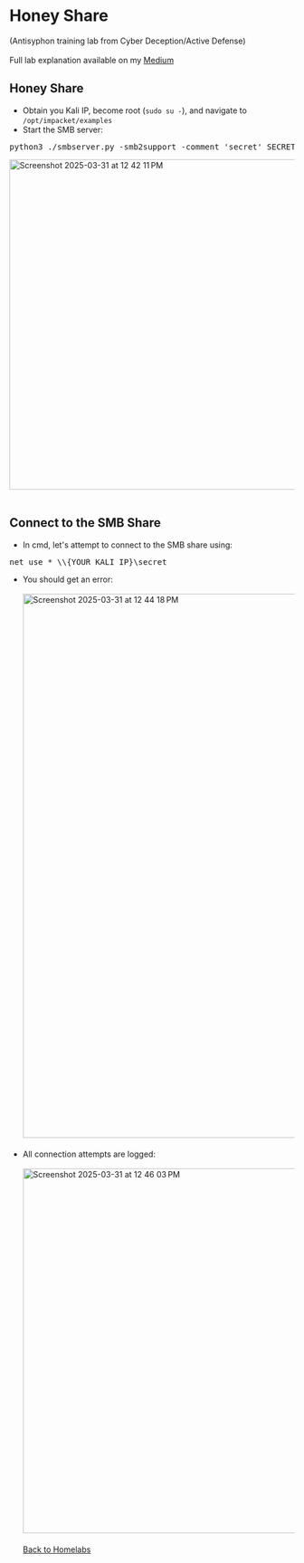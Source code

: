 # Honey Share
(Antisyphon training lab from Cyber Deception/Active Defense)<br><br>
Full lab explanation available on my <a href="https://medium.com/@swathitadepalli/active-defense-and-cyber-deception-antisyphon-training-44c0ee851be4#0331">Medium</a>
## Honey Share
- Obtain you Kali IP, become root (```sudo su -```), and navigate to ```/opt/impacket/examples```
- Start the SMB server:
<pre>python3 ./smbserver.py -smb2support -comment 'secret' SECRET /secret </pre>
<img width="584" alt="Screenshot 2025-03-31 at 12 42 11 PM" src="https://github.com/user-attachments/assets/e67e2ffa-897f-4787-8c7f-c84c976fd872" /><br><br>
## Connect to the SMB Share
- In cmd, let's attempt to connect to the SMB share using:
<pre>net use * \\{YOUR KALI IP}\secret</pre>
- You should get an error: <br><br>
<img width="962" alt="Screenshot 2025-03-31 at 12 44 18 PM" src="https://github.com/user-attachments/assets/4228131d-21c2-40da-912b-01be6bb67c36" /><br><br>
- All connection attempts are logged:<br><br>
<img width="645" alt="Screenshot 2025-03-31 at 12 46 03 PM" src="https://github.com/user-attachments/assets/fb15c90e-1214-434a-85d6-b1655da71c44" /><br><br>
<a href="https://github.com/swathinator/Homelabs">Back to Homelabs</a>
